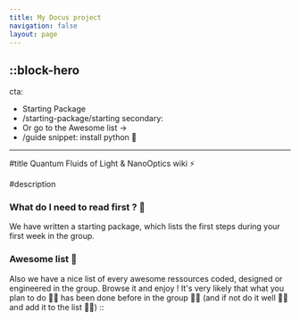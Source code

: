 ```yaml
---
title: My Docus project
navigation: false
layout: page
--- 
```



::block-hero
---
cta:
  - Starting Package
  - /starting-package/starting
secondary:
  - Or go to the Awesome list →
  - /guide
snippet: install python 🐍
---

#title
Quantum Fluids of Light & NanoOptics wiki ⚡

#description
### What do I need to read first ? 🥇
We have written a starting package, which lists the first steps during your first week in the group.

### Awesome list 🧩
Also we have a nice list of every awesome ressources coded, designed or engineered in the group. Browse it and enjoy ! It's very likely that what you plan to do 🙇‍♂️ has been done before in the group 🧚‍♂️ (and if not do it well 👩‍🔧 and add it to the list 👩‍💻)
::

